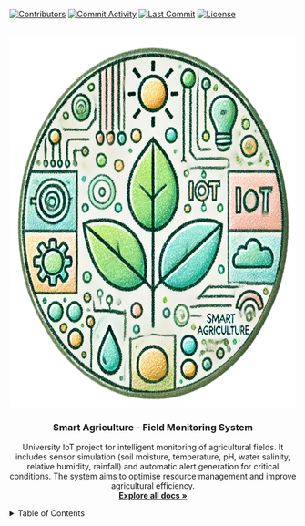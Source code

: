 <!-- PROJECT SHIELDS -->
[![Contributors][contributors-shield]][contributors-url]
[![Commit Activity][commit-shield]][commit-url]
[![Last Commit][last-commit-shield]][last-commit-url]
[![License][license-shield]][license-url]


<!-- PROJECT LOGO -->
<br />
<div align="center">
  <a href="https://github.com/Alemato/Smart-Agriculture-Field-Monitoring-System">
    <img src="docs/logo.webp" alt="Logo" width="650" height="650">
  </a>

<h3 align="center">Smart Agriculture - Field Monitoring System</h3>

  <p align="center">
    University IoT project for intelligent monitoring of agricultural fields. It includes sensor simulation (soil moisture, temperature, pH, water salinity, relative humidity, rainfall) and automatic alert generation for critical conditions. The system aims to optimise resource management and improve agricultural efficiency.
    <br />
    <a href="https://github.com/Alemato/Smart-Agriculture-Field-Monitoring-System/tree/main/docs/Documentation_SE4IOT_Smart_Agriculture_Field_Monitoring_System_EN.pdf"><strong>Explore all docs »</strong></a>
  </p>
</div>

<!-- TABLE OF CONTENTS -->
<p><a name="readme-top"></a></p>
<details>
  <summary>Table of Contents</summary>
  <ol>
    <li>
      <a href="#Smart-Agriculture-Field-Monitoring-System">Project Overview</a>
    </li>
    <li><a href="#exam-Requirements">Exam Requirements</a></li>
<!--
    <li>
            <a href="#component-diagram">Component Diagram</a>
        <ul>
            <li><a href="#components">Components</a></li>
            <li><a href="#additional-notes">Additional Notes</a></li>
        </ul>
    </li>

    <li>
      <a href="#implementation">Implementation</a>
      <ul>
        <li><a href="#sensor-simualtion">Sensor Simulator</a></li>
      </ul>
    </li>
-->
    <li><a href="https://github.com/Alemato/Smart-Agriculture-Field-Monitoring-System/blob/main/LICENSE">License</a></li>
  </ol>
</details>

<!-- MARKDOWN LINKS & IMAGES -->
<!-- https://www.markdownguide.org/basic-syntax/#reference-style-links -->

[contributors-shield]: https://img.shields.io/github/contributors/Alemato/Smart-Agriculture-Field-Monitoring-System?style=for-the-badge

[contributors-url]: https://github.com/Alemato/Smart-Agriculture-Field-Monitoring-System/graphs/contributors

[commit-shield]: https://img.shields.io/github/commit-activity/t/Alemato/Smart-Agriculture-Field-Monitoring-System?style=for-the-badge

[commit-url]: https://github.com/Alemato/Smart-Agriculture-Field-Monitoring-System/graphs/commit-activity

[last-commit-shield]: https://img.shields.io/github/last-commit/Alemato/Smart-Agriculture-Field-Monitoring-System?style=for-the-badge

[last-commit-url]: https://github.com/Alemato/Smart-Agriculture-Field-Monitoring-System/graphs/commit-activity

[license-shield]: https://img.shields.io/github/license/Alemato/Smart-Agriculture-Field-Monitoring-System?style=for-the-badge

[license-url]: https://github.com/Alemato/Smart-Agriculture-Field-Monitoring-System/blob/master/LICENSE.txt

# Smart Agriculture - Field Monitoring System

The main objective of the project is the development and simulation of a _Smart Agriculture - Field Monitoring System_, capable of collecting and analysing environmental and soil data through simulated IoT sensors.

The system aims to optimise resource management and improve the efficiency of agricultural activities by providing real-time information on the following key parameters: soil moisture, temperature, soil pH, water salinity, relative humidity and precipitation.

Through continuous monitoring and data analysis, the system is designed to:
1.	Identify sub-optimal conditions for crops (e.g. water stress, pH imbalances, critical temperatures).
2.	Generate automatic alerts to signal anomalies or situations that require action (e.g. irrigation, pH corrections, salinity management).
3.	Support data-driven decisions to optimise water use, prevent crop damage and improve agricultural productivity in a sustainable manner.

By simulating sensors and related conditions, the project provides a scalable and adaptable model for future implementations in real-world contexts, promoting technological innovation in the agricultural sector.

## Exam Requirements

The project meets all the requirements described in the following file:
[SE4IOT_ Requirement_Document_for_the_IoT_System_Development_Project.pdf](docs/SE4IOT_%20Requirement_Document_for_the_IoT_System_Development_Project.pdf)

<p align="right">(<a href="#readme-top">Back to table of contents</a>)</p>
